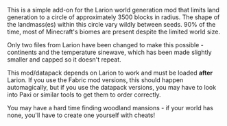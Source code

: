 This is a simple add-on for the Larion world generation mod that limits land
generation to a circle of approximately 3500 blocks in radius. The shape of the
landmass(es) within this circle vary wildly between seeds. 90% of the time, most
of Minecraft's biomes are present despite the limited world size.

Only two files from Larion have been changed to make this possible - continents
and the temperature sinewave, which has been made slightly smaller and capped so
it doesn't repeat.

This mod/datapack depends on Larion to work and must be loaded **after**
Larion. If you use the Fabric mod versions, this should happen automagically,
but if you use the datapack versions, you may have to look into Paxi or similar
tools to get them to order correctly.

You may have a hard time finding woodland mansions - if your world has none,
you'll have to create one yourself with cheats!

